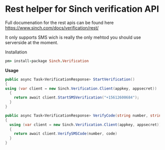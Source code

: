 # Rest helper for Sinch verification API
Full documenation for the rest apis can be found here
https://www.sinch.com/docs/verification/rest/

It only supports SMS wich is really the only mehtod you should use serverside at the moment. 

Installation
```ruby
pm> install-package Sinch.Verification
```

**Usage**
```csharp
public async Task<VerificationResponse> StartVerification()
{
using (var client = new Sinch.Verification.Client(appkey, appsecret))
  {
    return await client.StartSMSVerification("+15612600684");
  }
}

public async Task<VerificationResponse> VerifyCode(string number, string code)
{
  using (var client = new Sinch.Verification.Client(appkey, appsecret))
  {
    return await client.VerifySMSCode(number, code)
  }
}
```